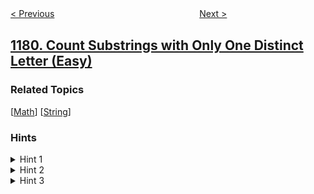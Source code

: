 <!--|This file generated by command(leetcode description); DO NOT EDIT.    |-->
<!--+----------------------------------------------------------------------+-->
<!--|@author    openset <openset.wang@gmail.com>                           |-->
<!--|@link      https://github.com/openset                                 |-->
<!--|@home      https://github.com/tonymontaro/leetcode-hints                        |-->
<!--+----------------------------------------------------------------------+-->

[< Previous](https://github.com/tonymontaro/leetcode-hints/tree/master/problems/reformat-department-table "Reformat Department Table")
　　　　　　　　　　　　　　　　
[Next >](https://github.com/tonymontaro/leetcode-hints/tree/master/problems/before-and-after-puzzle "Before and After Puzzle")

## [1180. Count Substrings with Only One Distinct Letter (Easy)](https://leetcode.com/problems/count-substrings-with-only-one-distinct-letter "统计只含单一字母的子串")



### Related Topics
  [[Math](https://github.com/tonymontaro/leetcode-hints/tree/master/tag/math/README.md)]
  [[String](https://github.com/tonymontaro/leetcode-hints/tree/master/tag/string/README.md)]

### Hints
<details>
<summary>Hint 1</summary>
What if we divide the string into substrings containing only one distinct character with maximal lengths?
</details>

<details>
<summary>Hint 2</summary>
Now that you have sub-strings with only one distinct character, Try to come up with a formula that counts the number of its sub-strings.
</details>

<details>
<summary>Hint 3</summary>
Alternatively, Observe that the constraints are small so you can use brute force.
</details>
